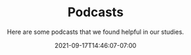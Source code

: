 ---
title: "Podcasts"
date: 2021-09-17T14:46:07-07:00
draft: false
style: "style1 orient-right content-align-left image-position-right onload-image-fade-in onload-content-fade-right"
subtitle: |
  Here are some podcasts that we found helpful in our studies.
image: "/images/banner-black.webp"
button:
  label : "Back Home"
  link : "/"
items:
  - style: "style1 orient-right content-align-left image-position-center"
    id: "first"
    title : "The Stephan Livera Podcast"
    content: |
      Stephan Livera does a phenomenal job of interviewing highly technical subject matter experts, and explaining very complicated concepts in a way that is accessible to even non-technical listeners.
    button: 
      label: "Learn More"
      link: "https://stephanlivera.com/"
    image: "/images/podcasts/stephanlivera.webp"
  - style: "style1 orient-right content-align-left image-position-center"
    id: "second"
    title : "Bitcoin Fundamentals"
    content: |
      The Bitcoin Fundamentals series is a great set of interviews of some of the most influential thought leaders in the Bitcoin space. There's a ton of great content here, and Preston Pysh is always an entertaining host.
    button: 
      label: "Learn More"
      link: "https://www.theinvestorspodcast.com/bitcoin-fundamentals/"
    image: "/images/podcasts/bitcoinfundamentals.webp"
---